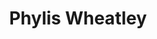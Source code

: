 ---
pid: ch209
title: Phylis Wheatley
location_transcription: Liberty Bell
coordinates: "[-75.150223108846, 39.949791245959]"
zipcode: '19104'
gen_neighborhood: West Philadelphia
neighborhood: University City,Belmont,Parkside,Powelton Village
outside_phl: 
age: '25'
age_range: 20-29
instagram: 
image_file_name: ch_209.jpg
proposal_transcription: American poet + 1st woman to legally free herself from slavery
  *in court*
topic: African Americans,Person,History,Women
topic_summary: 0, 0, 0, 0, 0
type: Other No Form
keywords_other: 
credit: The Hamburger
image_labels: 
twitter: 
facebook: 
permalink: "/monuments/ch209/"
layout: item-page
---